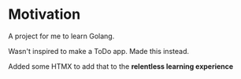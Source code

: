 # Motivation

A project for me to learn Golang. 

Wasn't inspired to make a ToDo app. Made this instead.

Added some HTMX to add that to the **relentless learning experience**
